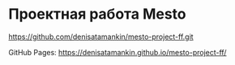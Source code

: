# Проектная работа Mesto

https://github.com/denisatamankin/mesto-project-ff.git

GitHub Pages:
https://denisatamankin.github.io/mesto-project-ff/
